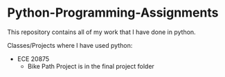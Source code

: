 # Python-Programming-Assignments

This repository contains all of my work that I have done in python.

Classes/Projects where I have used python:
* ECE 20875
  * Bike Path Project is in the final project folder

